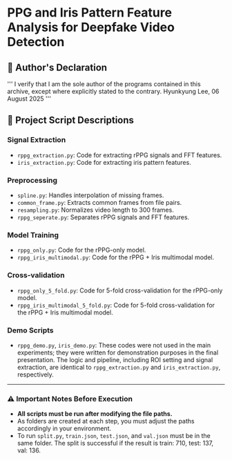 # PPG and Iris Pattern Feature Analysis for Deepfake Video Detection

## 📃 Author's Declaration

''' I verify that I am the sole author of the programs contained in this archive, except where explicitly stated to the contrary. Hyunkyung Lee, 06 August 2025 '''

## 📝 Project Script Descriptions

### **Signal Extraction**
* `rppg_extraction.py`: Code for extracting rPPG signals and FFT features.
* `iris_extraction.py`: Code for extracting iris pattern features.

### **Preprocessing**
* `spline.py`: Handles interpolation of missing frames.
* `common_frame.py`: Extracts common frames from file pairs.
* `resampling.py`: Normalizes video length to 300 frames.
* `rppg_seperate.py`: Separates rPPG signals and FFT features.

### **Model Training**
* `rppg_only.py`: Code for the rPPG-only model.
* `rppg_iris_multimodal.py`: Code for the rPPG + Iris multimodal model.

### **Cross-validation**
* `rppg_only_5_fold.py`: Code for 5-fold cross-validation for the rPPG-only model.
* `rppg_iris_multimodal_5_fold.py`: Code for 5-fold cross-validation for the rPPG + Iris multimodal model.

### **Demo Scripts**
* `rppg_demo.py`, `iris_demo.py`: These codes were not used in the main experiments; they were written for demonstration purposes in the final presentation. The logic and pipeline, including ROI setting and signal extraction, are identical to `rppg_extraction.py` and `iris_extraction.py`, respectively.

---

### **⚠️ Important Notes Before Execution**

* **All scripts must be run after modifying the file paths.**
* As folders are created at each step, you must adjust the paths accordingly in your environment.
* To run `split.py`, `train.json`, `test.json`, and `val.json` must be in the same folder. The split is successful if the result is train: 710, test: 137, val: 136.